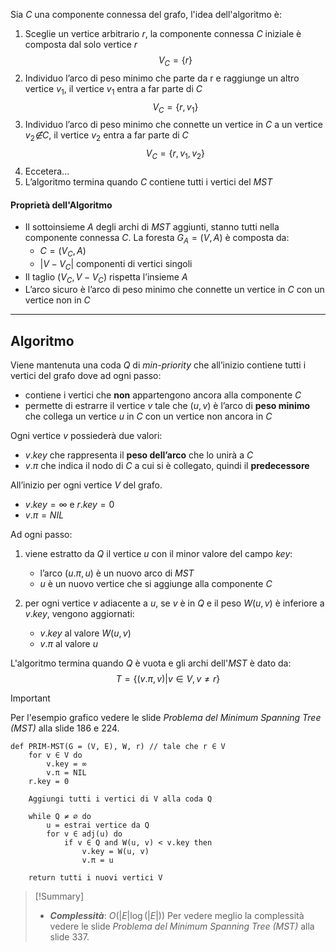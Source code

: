 Sia $C$ una componente connessa del grafo, l'idea dell'algoritmo è:
1. Sceglie un vertice arbitrario $r$, la componente connessa $C$ iniziale è composta dal solo vertice $r$ $$V_C = \{r\}$$
2. Individuo l’arco di peso minimo che parte da r e raggiunge un altro vertice $v_1$, il vertice $v_1$ entra a far parte di $C$ $$V_C = \{r, v_1\}$$
3. Individuo l’arco di peso minimo che connette un vertice in $C$ a un vertice $v_2 \not∈ C$, il vertice $v_2$ entra a far parte di $C$ $$V_C = \{r, v_1, v_2\}$$
4. Eccetera...
5. L’algoritmo termina quando $C$ contiene tutti i vertici del $MST$

#### Proprietà dell'Algoritmo

- Il sottoinsieme $A$ degli archi di $MST$ aggiunti, stanno tutti nella componente connessa $C$. La foresta $G_A = (V,A)$ è composta da: 
	- $C = (V_C, A)$
	- $|V-V_C|$ componenti di vertici singoli
- Il taglio $(V_C, V-V_C)$ rispetta l’insieme $A$
- L’arco sicuro è l’arco di peso minimo che connette un vertice in $C$ con un vertice non in $C$

---
## Algoritmo

Viene mantenuta una coda $Q$ di *min-priority* che all’inizio contiene tutti i vertici del grafo dove ad ogni passo:
- contiene i vertici che **non** appartengono ancora alla componente $C$
- permette di estrarre il vertice $v$ tale che $(u,v)$ è l’arco di **peso minimo** che collega un vertice $u$ in $C$ con un vertice non ancora in $C$

Ogni vertice $v$ possiederà due valori:
- $v.key$ che rappresenta il **peso dell’arco** che lo unirà a $C$ 
- $v.π$ che indica il nodo di $C$ a cui si è collegato, quindi il **predecessore**

All’inizio per ogni vertice $V$ del grafo.
- $v.key = ∞$ e $r.key = 0$
- $v.π = NIL$

Ad ogni passo:
1. viene estratto da $Q$ il vertice $u$ con il minor valore del campo $key$:
	- l’arco $(u.π, u)$ è un nuovo arco di $MST$
	- $u$ è un nuovo vertice che si aggiunge alla componente $C$

2. per ogni vertice $v$ adiacente a $u$, se $v$ è in $Q$ e il peso $W(u, v)$ è inferiore a $v.key$, vengono aggiornati:
	- $v.key$ al valore $W(u,v)$
	- $v.π$ al valore $u$

L'algoritmo termina quando $Q$ è vuota e gli archi dell'$MST$ è dato da:
$$T = \{(v.π, v) | v ∈ V, v ≠ r\}$$

>[!Important]
>Per l'esempio grafico vedere le slide *Problema del Minimum Spanning Tree (MST)* alla slide $186$ e $224$. 

``` Pseudocodice TI:"KRUSKAL-MST" "FOLD"
def PRIM-MST(G = (V, E), W, r) // tale che r ∈ V
	for v ∈ V do
		v.key = ∞
		v.π = NIL
	r.key = 0
	
	Aggiungi tutti i vertici di V alla coda Q

	while Q ≠ ∅ do
		u = estrai vertice da Q
		for v ∈ adj(u) do
			if v ∈ Q and W(u, v) < v.key then
				v.key = W(u, v)
				v.π = u

	return tutti i nuovi vertici V
```

> [!Summary]
>- ***Complessità***: $O(|E| \log(|E|))$
>Per vedere meglio la complessità vedere le slide *Problema del Minimum Spanning Tree (MST)* alla slide $337$.